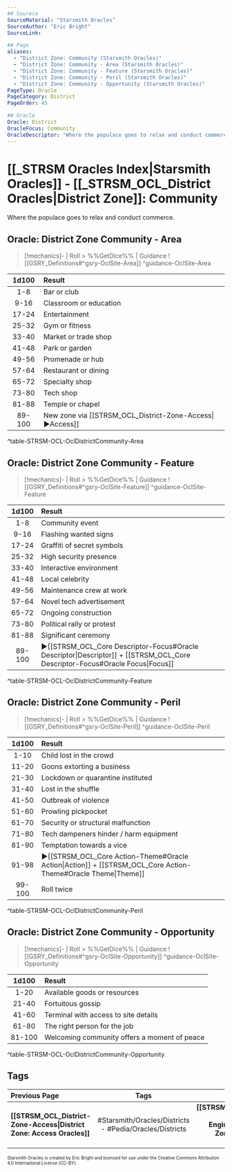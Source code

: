 ```yaml
---
## Sourece
SourceMaterial: "Starsmith Oracles"
SourceAuthor: "Eric Bright"
SourceLink: 

## Page
aliases:
  - "District Zone: Community (Starsmith Oracles)"
  - "District Zone: Community - Area (Starsmith Oracles)"
  - "District Zone: Community - Feature (Starsmith Oracles)"
  - "District Zone: Community - Peril (Starsmith Oracles)"
  - "District Zone: Community - Opportunity (Starsmith Oracles)"
PageType: Oracle
PageCategory: District
PageOrder: 45

## Oracle
Oracle: District
OracleFocus: Community
OracleDescriptor: "Where the populace goes to relax and conduct commerce."
---
```

# [[_STRSM Oracles Index|Starsmith Oracles]] - [[_STRSM_OCL_District Oracles|District Zone]]: Community
Where the populace goes to relax and conduct commerce.

## Oracle: District Zone Community - Area
> [!mechanics]- | Roll > %%GetDice%% | Guidance
> ![[GSRY_Definitions#^gsry-OclSite-Area]] ^guidance-OclSite-Area

| 1d100 | Result |
| :---: | :--- |
| 1-8 | Bar or club |
| 9-16 | Classroom or education |
| 17-24 | Entertainment |
| 25-32 | Gym or fitness |
| 33-40 | Market or trade shop |
| 41-48 | Park or garden |
| 49-56 | Promenade or hub |
| 57-64 | Restaurant or dining |
| 65-72 | Specialty shop |
| 73-80 | Tech shop |
| 81-88 | Temple or chapel |
| 89-100 | New zone via [[STRSM_OCL_District-Zone-Access\|▶Access]] |
^table-STRSM-OCL-OclDistrictCommunity-Area

## Oracle: District Zone Community - Feature
> [!mechanics]- | Roll > %%GetDice%% | Guidance
> ![[GSRY_Definitions#^gsry-OclSite-Feature]] ^guidance-OclSite-Feature

| 1d100 | Result |
| :---: | :--- |
| 1-8 | Community event |
| 9-16 | Flashing wanted signs |
| 17-24 | Graffiti of secret symbols |
| 25-32 | High security presence |
| 33-40 | Interactive environment |
| 41-48 | Local celebrity |
| 49-56 | Maintenance crew at work |
| 57-64 | Novel tech advertisement |
| 65-72 | Ongoing construction |
| 73-80 | Political rally or protest |
| 81-88 | Significant ceremony |
| 89-100 | ▶[[STRSM_OCL_Core Descriptor-Focus#Oracle Descriptor\|Descriptor]] + [[STRSM_OCL_Core Descriptor-Focus#Oracle Focus\|Focus]] |
^table-STRSM-OCL-OclDistrictCommunity-Feature

## Oracle: District Zone Community - Peril
> [!mechanics]- | Roll > %%GetDice%% | Guidance
> ![[GSRY_Definitions#^gsry-OclSite-Peril]] ^guidance-OclSite-Peril

| 1d100 | Result |
| :---: | :--- |
| 1-10 | Child lost in the crowd |
| 11-20 | Goons extorting a business |
| 21-30 | Lockdown or quarantine instituted |
| 31-40 | Lost in the shuffle |
| 41-50 | Outbreak of violence |
| 51-60 | Prowling pickpocket |
| 61-70 | Security or structural malfunction |
| 71-80 | Tech dampeners hinder / harm equipment |
| 81-90 | Temptation towards a vice |
| 91-98 | ▶[[STRSM_OCL_Core Action-Theme#Oracle Action\|Action]] + [[STRSM_OCL_Core Action-Theme#Oracle Theme\|Theme]] |
| 99-100 | Roll twice |
^table-STRSM-OCL-OclDistrictCommunity-Peril

## Oracle: District Zone Community - Opportunity
> [!mechanics]- | Roll > %%GetDice%% | Guidance
> ![[GSRY_Definitions#^gsry-OclSite-Opportunity]] ^guidance-OclSite-Opportunity

| 1d100 | Result |
| :---: | :--- |
| 1-20 | Available goods or resources |
| 21-40 | Fortuitous gossip |
| 41-60 | Terminal with access to site details |
| 61-80 | The right person for the job |
| 81-100 | Welcoming community offers a moment of peace |
^table-STRSM-OCL-OclDistrictCommunity-Opportunity

## Tags
| Previous Page | Tags | Next Page | 
| :--- | :---: | ---: |
| **[[STRSM_OCL_District-Zone-Access\|District Zone: Access Oracles]]** | #Starsmith/Oracles/Districts - #Pedia/Oracles/Districts | **[[STRSM_OCL_District-Zone-Engineering\|District Zone: Engineering Oracles]]** |

<font size=-2>Starsmith Oracles is created by Eric Bright and licensed for use under the Creative Commons Attribution 4.0 International License (CC-BY).</font>